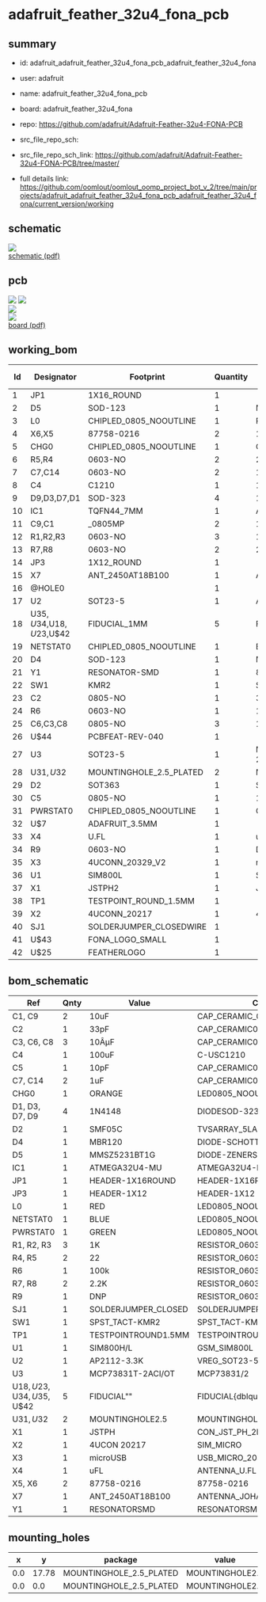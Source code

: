 # adafruit_feather_32u4_fona_pcb
 
## summary 
* id: adafruit_adafruit_feather_32u4_fona_pcb_adafruit_feather_32u4_fona
* user: adafruit
* name: adafruit_feather_32u4_fona_pcb
* board: adafruit_feather_32u4_fona
* repo: https://github.com/adafruit/Adafruit-Feather-32u4-FONA-PCB



* src_file_repo_sch: 
* src_file_repo_sch_link: https://github.com/adafruit/Adafruit-Feather-32u4-FONA-PCB/tree/master/
* full details link: https://github.com/oomlout/oomlout_oomp_project_bot_v_2/tree/main/projects/adafruit_adafruit_feather_32u4_fona_pcb_adafruit_feather_32u4_fona/current_version/working  

## schematic  
![](working_schematic_600.png)  
[schematic (pdf)](working_schematic.pdf) 






















## pcb  
![](working_3d_600.png) 
![](working_3d_front_600.png)  
![](working_3d_back_600.png)  
![](working_600.png)  
[board (pdf)](working.pdf)  

## working_bom
| Id | Designator | Footprint | Quantity | Designation | Supplier and ref |  | None | 
| --- | --- | --- | --- | --- | --- | --- | --- | 
| 1 | JP1 | 1X16_ROUND | 1 |  |  |  | [''] | 
| 2 | D5 | SOD-123 | 1 | MMSZ5231BT1G |  |  | [''] | 
| 3 | L0 | CHIPLED_0805_NOOUTLINE | 1 | RED |  |  | [''] | 
| 4 | X6,X5 | 87758-0216 | 2 | 1x2 |  |  | [''] | 
| 5 | CHG0 | CHIPLED_0805_NOOUTLINE | 1 | ORANGE |  |  | [''] | 
| 6 | R5,R4 | 0603-NO | 2 | 22 |  |  | [''] | 
| 7 | C7,C14 | 0603-NO | 2 | 1uF |  |  | [''] | 
| 8 | C4 | C1210 | 1 | 100uF |  |  | [''] | 
| 9 | D9,D3,D7,D1 | SOD-323 | 4 | 1N4148 |  |  | [''] | 
| 10 | IC1 | TQFN44_7MM | 1 | ATMEGA32U4-MU |  |  | [''] | 
| 11 | C9,C1 | _0805MP | 2 | 10uF |  |  | [''] | 
| 12 | R1,R2,R3 | 0603-NO | 3 | 1K |  |  | [''] | 
| 13 | R7,R8 | 0603-NO | 2 | 2.2K |  |  | [''] | 
| 14 | JP3 | 1X12_ROUND | 1 |  |  |  | [''] | 
| 15 | X7 | ANT_2450AT18B100 | 1 | ANT_2450AT18B100 |  |  | [''] | 
| 16 | @HOLE0 |  | 1 |  |  |  | [''] | 
| 17 | U2 | SOT23-5 | 1 | AP2112-3.3K |  |  | [''] | 
| 18 | U$35,U$34,U$18,U$23,U$42 | FIDUCIAL_1MM | 5 | FIDUCIAL" |  |  | [''] | 
| 19 | NETSTAT0 | CHIPLED_0805_NOOUTLINE | 1 | BLUE |  |  | [''] | 
| 20 | D4 | SOD-123 | 1 | MBR120 |  |  | [''] | 
| 21 | Y1 | RESONATOR-SMD | 1 | 8MHz |  |  | [''] | 
| 22 | SW1 | KMR2 | 1 | SPST_TACT-KMR2 |  |  | [''] | 
| 23 | C2 | 0805-NO | 1 | 33pF |  |  | [''] | 
| 24 | R6 | 0603-NO | 1 | 100k |  |  | [''] | 
| 25 | C6,C3,C8 | 0805-NO | 3 | 10ÂµF |  |  | [''] | 
| 26 | U$44 | PCBFEAT-REV-040 | 1 |  |  |  | [''] | 
| 27 | U3 | SOT23-5 | 1 | MCP73831T-2ACI/OT |  |  | [''] | 
| 28 | U$31,U$32 | MOUNTINGHOLE_2.5_PLATED | 2 | MOUNTINGHOLE2.5 |  |  | [''] | 
| 29 | D2 | SOT363 | 1 | SMF05C |  |  | [''] | 
| 30 | C5 | 0805-NO | 1 | 10pF |  |  | [''] | 
| 31 | PWRSTAT0 | CHIPLED_0805_NOOUTLINE | 1 | GREEN |  |  | [''] | 
| 32 | U$7 | ADAFRUIT_3.5MM | 1 |  |  |  | [''] | 
| 33 | X4 | U.FL | 1 | uFL |  |  | [''] | 
| 34 | R9 | 0603-NO | 1 | DNP |  |  | [''] | 
| 35 | X3 | 4UCONN_20329_V2 | 1 | microUSB |  |  | [''] | 
| 36 | U1 | SIM800L | 1 | SIM800H/L |  |  | [''] | 
| 37 | X1 | JSTPH2 | 1 | JSTPH |  |  | [''] | 
| 38 | TP1 | TESTPOINT_ROUND_1.5MM | 1 |  |  |  | [''] | 
| 39 | X2 | 4UCONN_20217 | 1 | 4UCON 20217 |  |  | [''] | 
| 40 | SJ1 | SOLDERJUMPER_CLOSEDWIRE | 1 |  |  |  | [''] | 
| 41 | U$43 | FONA_LOGO_SMALL | 1 |  |  |  | [''] | 
| 42 | U$25 | FEATHERLOGO | 1 |  |  |  | [''] | 


## bom_schematic
| Ref | Qnty | Value | Cmp name | Footprint | Description | Vendor | DNP | 
| --- | --- | --- | --- | --- | --- | --- | --- | 
| C1, C9 | 2 | 10uF | CAP_CERAMIC_0805MP | working:_0805MP |  |  |  | 
| C2 | 1 | 33pF | CAP_CERAMIC0805-NOOUTLINE | working:0805-NO |  |  |  | 
| C3, C6, C8 | 3 | 10ÂµF | CAP_CERAMIC0805-NOOUTLINE | working:0805-NO |  |  |  | 
| C4 | 1 | 100uF | C-USC1210 | working:C1210 |  |  |  | 
| C5 | 1 | 10pF | CAP_CERAMIC0805-NOOUTLINE | working:0805-NO |  |  |  | 
| C7, C14 | 2 | 1uF | CAP_CERAMIC0603_NO | working:0603-NO |  |  |  | 
| CHG0 | 1 | ORANGE | LED0805_NOOUTLINE | working:CHIPLED_0805_NOOUTLINE |  |  |  | 
| D1, D3, D7, D9 | 4 | 1N4148 | DIODESOD-323 | working:SOD-323 |  |  |  | 
| D2 | 1 | SMF05C | TVSARRAY_5LANE | working:SOT363 |  |  |  | 
| D4 | 1 | MBR120 | DIODE-SCHOTTKYSOD-123 | working:SOD-123 |  |  |  | 
| D5 | 1 | MMSZ5231BT1G | DIODE-ZENERSOD123 | working:SOD-123 |  |  |  | 
| IC1 | 1 | ATMEGA32U4-MU | ATMEGA32U4-MU | working:TQFN44_7MM |  |  |  | 
| JP1 | 1 | HEADER-1X16ROUND | HEADER-1X16ROUND | working:1X16_ROUND |  |  |  | 
| JP3 | 1 | HEADER-1X12 | HEADER-1X12 | working:1X12_ROUND |  |  |  | 
| L0 | 1 | RED | LED0805_NOOUTLINE | working:CHIPLED_0805_NOOUTLINE |  |  |  | 
| NETSTAT0 | 1 | BLUE | LED0805_NOOUTLINE | working:CHIPLED_0805_NOOUTLINE |  |  |  | 
| PWRSTAT0 | 1 | GREEN | LED0805_NOOUTLINE | working:CHIPLED_0805_NOOUTLINE |  |  |  | 
| R1, R2, R3 | 3 | 1K | RESISTOR_0603_NOOUT | working:0603-NO |  |  |  | 
| R4, R5 | 2 | 22 | RESISTOR_0603_NOOUT | working:0603-NO |  |  |  | 
| R6 | 1 | 100k | RESISTOR_0603_NOOUT | working:0603-NO |  |  |  | 
| R7, R8 | 2 | 2.2K | RESISTOR_0603_NOOUT | working:0603-NO |  |  |  | 
| R9 | 1 | DNP | RESISTOR_0603_NOOUT | working:0603-NO |  |  |  | 
| SJ1 | 1 | SOLDERJUMPER_CLOSED | SOLDERJUMPER_CLOSED | working:SOLDERJUMPER_CLOSEDWIRE |  |  |  | 
| SW1 | 1 | SPST_TACT-KMR2 | SPST_TACT-KMR2 | working:KMR2 |  |  |  | 
| TP1 | 1 | TESTPOINTROUND1.5MM | TESTPOINTROUND1.5MM | working:TESTPOINT_ROUND_1.5MM |  |  |  | 
| U1 | 1 | SIM800H/L | GSM_SIM800L | working:SIM800L |  |  |  | 
| U2 | 1 | AP2112-3.3K | VREG_SOT23-5 | working:SOT23-5 |  |  |  | 
| U3 | 1 | MCP73831T-2ACI/OT | MCP73831/2 | working:SOT23-5 |  |  |  | 
| U$18, U$23, U$34, U$35, U$42 | 5 | FIDUCIAL"" | FIDUCIAL{dblquote}{dblquote} | working:FIDUCIAL_1MM |  |  |  | 
| U$31, U$32 | 2 | MOUNTINGHOLE2.5 | MOUNTINGHOLE2.5 | working:MOUNTINGHOLE_2.5_PLATED |  |  |  | 
| X1 | 1 | JSTPH | CON_JST_PH_2PIN | working:JSTPH2 |  |  |  | 
| X2 | 1 | 4UCON 20217 | SIM_MICRO | working:4UCONN_20217 |  |  |  | 
| X3 | 1 | microUSB | USB_MICRO_20329_V2 | working:4UCONN_20329_V2 |  |  |  | 
| X4 | 1 | uFL | ANTENNA_U.FL | working:U.FL |  |  |  | 
| X5, X6 | 2 | 87758-0216 | 87758-0216 | working:87758-0216 |  |  |  | 
| X7 | 1 | ANT_2450AT18B100 | ANTENNA_JOHANSON_2450AT18B100 | working:ANT_2450AT18B100 |  |  |  | 
| Y1 | 1 | RESONATORSMD | RESONATORSMD | working:RESONATOR-SMD |  |  |  | 


## mounting_holes
| x | y | package | value | ref | size | 
| --- | --- | --- | --- | --- | --- | 
| 0.0 | 17.78 | MOUNTINGHOLE_2.5_PLATED | MOUNTINGHOLE2.5 | U$31 | m3 | 
| 0.0 | 0.0 | MOUNTINGHOLE_2.5_PLATED | MOUNTINGHOLE2.5 | U$32 | m3 | 


